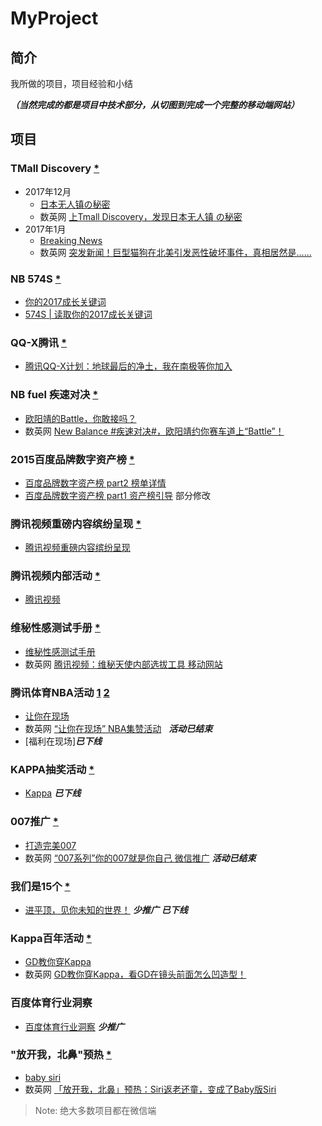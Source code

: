 # MyProject

## 简介


我所做的项目，项目经验和小结

__*（当然完成的都是项目中技术部分，从切图到完成一个完整的移动端网站）*__


## 项目

### TMall Discovery [*](https://github.com/Sanchez3/MyProject/tree/master/TMD)

- 2017年12月
  - [日本无人镇の秘密](http://jzsg.lxustudio.cn/)
  - 数英网 [上Tmall Discovery，发现日本无人镇 の秘密](https://www.digitaling.com/projects/24364.html)
- 2017年1月
  - [Breaking News](http://tpro.lxustudio.cn/pet)
  - 数英网 [突发新闻！巨型猫狗在北美引发恶性破坏事件，真相居然是……](https://www.digitaling.com/projects/25194.html)


### NB 574S [*](https://github.com/Sanchez3/MyProject/tree/master/NB574s)
- [你的2017成长关键词](http://nb574s.lxustudio.cn/)
- [574S | 读取你的2017成长关键词](http://mp.weixin.qq.com/s/Y5P8D_3954HKYRZUGN_RqA)

### QQ-X腾讯 [*](https://github.com/Sanchez3/MyProject/tree/master/QQ-X)

- [腾讯QQ-X计划：地球最后的净土，我在南极等你加入](https://qzs.qzone.qq.com/qzone/qzact/act/external/qqx_116/qqx_1116/dist/)


### NB fuel 疾速对决 [*](https://github.com/Sanchez3/MyProject/tree/master/NBfuel) 

- [欧阳靖的Battle，你敢接吗？](http://nbfuel.lxustudio.cn/?key=1)
- 数英网 [New Balance #疾速对决#，欧阳靖约你赛车道上“Battle”！](https://www.digitaling.com/projects/22403.html)

### 2015百度品牌数字资产榜 [*](https://github.com/Sanchez3/MyProject/tree/master/BaiduList)
* [百度品牌数字资产榜 part2 榜单详情](http://2015moments.baidu.com/list.php)
* [百度品牌数字资产榜 part1 资产榜引导](http://2015moments.baidu.com/list.php) 部分修改

### 腾讯视频重磅内容缤纷呈现 [*](https://github.com/Sanchez3/MyProject/tree/master/TencentIntro)
* [腾讯视频重磅内容缤纷呈现](http://omgmkt.qq.com/intro/)

### 腾讯视频内部活动 [*](https://github.com/Sanchez3/MyProject/tree/master/TencentWorkshop)
* [腾讯视频](http://lpiii.cn/workshop/)

### 维秘性感测试手册 [*](https://github.com/Sanchez3/MyProject/tree/master/Sexy)
* [维秘性感测试手册](http://omgmkt.qq.com/sexy/)
* 数英网 [腾讯视频：维秘天使内部选拔工具 移动网站](http://www.digitaling.com/projects/16173.html) 

### 腾讯体育NBA活动 [1](https://github.com/Sanchez3/MyProject/tree/master/NBA1) [2](https://github.com/Sanchez3/MyProject/tree/master/NBA2)
* [让你在现场](http://omgmkt.qq.com/sport/)
* 数英网 [“让你在现场” NBA集赞活动](http://www.digitaling.com/projects/16320.html)   ***活动已结束***
* [福利在现场]***已下线***

### KAPPA抽奖活动 [*](https://github.com/Sanchez3/MyProject/tree/master/KappaAward)
* [Kappa](http://kc.kappa.com.cn/100anniversary)   ***已下线***

### 007推广 [*](https://github.com/Sanchez3/MyProject/tree/master/007)

* [打造完美007](http://omgmkt.qq.com/007/)
* 数英网 [“007系列”你的007就是你自己 微信推广](http://www.digitaling.com/projects/17188.html)  ***活动已结束***

### 我们是15个 [*](https://github.com/Sanchez3/MyProject/tree/master/We15)

* [进平顶，见你未知的世界！](http://omgmkt.qq.com/2016/15) ***少推广*** ***已下线***

### Kappa百年活动 [*](https://github.com/Sanchez3/MyProject/tree/master/Kappa)
* [GD教你穿Kappa](http://100.kappa.com.cn/video)
* 数英网 [GD教你穿Kappa，看GD在镜头前面怎么凹造型！](http://www.digitaling.com/projects/17370.html)

### 百度体育行业洞察 
* [百度体育行业洞察](http://2015moments.baidu.com/2016bimsports/) ***少推广***

### "放开我，北鼻"预热 [*](https://github.com/Sanchez3/MyProject/tree/master/BabySiri)
* [baby siri](http://omgmkt.qq.com/babysiri/)
* 数英网 [「放开我，北鼻」预热：Siri返老还童，变成了Baby版Siri](http://www.digitaling.com/projects/17969.html)

>Note: 绝大多数项目都在微信端




